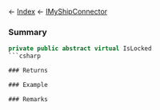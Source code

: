← [Index](Api-Index) ← [IMyShipConnector](Sandbox.ModAPI.Ingame.IMyShipConnector)

### Summary

```csharp
private public abstract virtual IsLocked
```csharp

### Returns

### Example

### Remarks


